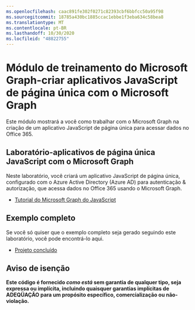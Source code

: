 ```yaml
---
ms.openlocfilehash: caac891fe302f0271c82393cbf6bbfcc50a95f98
ms.sourcegitcommit: 18785a430bc1885ccac1ebbe1f3eba634c58bea8
ms.translationtype: MT
ms.contentlocale: pt-BR
ms.lasthandoff: 10/30/2020
ms.locfileid: "48822755"
---
```

# <a name="microsoft-graph-training-module---build-javascript-single-page-apps-with-microsoft-graph"></a>Módulo de treinamento do Microsoft Graph-criar aplicativos JavaScript de página única com o Microsoft Graph

Este módulo mostrará a você como trabalhar com o Microsoft Graph na criação de um aplicativo JavaScript de página única para acessar dados no Office 365.

## <a name="lab---javascript-single-page-apps-with-the-microsoft-graph"></a>Laboratório-aplicativos de página única JavaScript com o Microsoft Graph

Neste laboratório, você criará um aplicativo JavaScript de página única, configurado com o Azure Active Directory (Azure AD) para autenticação & autorização, que acessa dados no Office 365 usando o Microsoft Graph.

- [Tutorial do Microsoft Graph do JavaScript](https://docs.microsoft.com/graph/tutorials/javascript)

## <a name="completed-sample"></a>Exemplo completo

Se você só quiser que o exemplo completo seja gerado seguindo este laboratório, você pode encontrá-lo aqui.

- [Projeto concluído](demo)

## <a name="disclaimer"></a>Aviso de isenção

**Este código é fornecido *como está* sem garantia de qualquer tipo, seja expressa ou implícita, incluindo quaisquer garantias implícitas de ADEQÜAÇÃO para um propósito específico, comercialização ou não-violação.**

